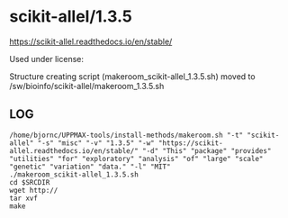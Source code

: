 scikit-allel/1.3.5
========================

<https://scikit-allel.readthedocs.io/en/stable/>

Used under license:



Structure creating script (makeroom_scikit-allel_1.3.5.sh) moved to /sw/bioinfo/scikit-allel/makeroom_1.3.5.sh

LOG
---

    /home/bjornc/UPPMAX-tools/install-methods/makeroom.sh "-t" "scikit-allel" "-s" "misc" "-v" "1.3.5" "-w" "https://scikit-allel.readthedocs.io/en/stable/" "-d" "This" "package" "provides" "utilities" "for" "exploratory" "analysis" "of" "large" "scale" "genetic" "variation" "data." "-l" "MIT"
    ./makeroom_scikit-allel_1.3.5.sh
    cd $SRCDIR
    wget http://
    tar xvf 
    make


